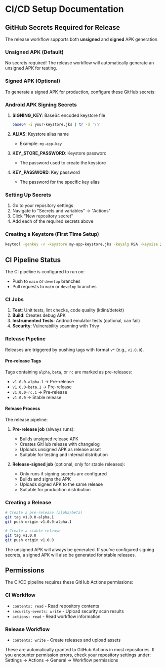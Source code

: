 # CI/CD Setup Documentation

## GitHub Secrets Required for Release

The release workflow supports both **unsigned** and **signed** APK generation.

### Unsigned APK (Default)
No secrets required! The release workflow will automatically generate an unsigned APK for testing.

### Signed APK (Optional)
To generate a signed APK for production, configure these GitHub secrets:

### Android APK Signing Secrets

1. **SIGNING_KEY**: Base64 encoded keystore file
   ```bash
   base64 -i your-keystore.jks | tr -d '\n'
   ```

2. **ALIAS**: Keystore alias name
   - Example: `my-app-key`

3. **KEY_STORE_PASSWORD**: Keystore password
   - The password used to create the keystore

4. **KEY_PASSWORD**: Key password 
   - The password for the specific key alias

### Setting Up Secrets

1. Go to your repository settings
2. Navigate to "Secrets and variables" → "Actions"
3. Click "New repository secret"
4. Add each of the required secrets above

### Creating a Keystore (First Time Setup)

```bash
keytool -genkey -v -keystore my-app-keystore.jks -keyalg RSA -keysize 2048 -validity 10000 -alias my-app-key
```

## CI Pipeline Status

The CI pipeline is configured to run on:
- Push to `main` or `develop` branches
- Pull requests to `main` or `develop` branches

### CI Jobs

1. **Test**: Unit tests, lint checks, code quality (ktlint/detekt)
2. **Build**: Creates debug APK
3. **Instrumented Tests**: Android emulator tests (optional, can fail)
4. **Security**: Vulnerability scanning with Trivy

### Release Pipeline

Releases are triggered by pushing tags with format `v*` (e.g., `v1.0.0`).

#### Pre-release Tags
Tags containing `alpha`, `beta`, or `rc` are marked as pre-releases:
- `v1.0.0-alpha.1` → Pre-release
- `v1.0.0-beta.1` → Pre-release  
- `v1.0.0-rc.1` → Pre-release
- `v1.0.0` → Stable release

#### Release Process

The release pipeline:
1. **Pre-release job** (always runs):
   - Builds unsigned release APK
   - Creates GitHub release with changelog
   - Uploads unsigned APK as release asset
   - Suitable for testing and internal distribution

2. **Release-signed job** (optional, only for stable releases):
   - Only runs if signing secrets are configured
   - Builds and signs the APK
   - Uploads signed APK to the same release
   - Suitable for production distribution

### Creating a Release

```bash
# Create a pre-release (alpha/beta)
git tag v1.0.0-alpha.1
git push origin v1.0.0-alpha.1

# Create a stable release
git tag v1.0.0
git push origin v1.0.0
```

The unsigned APK will always be generated. If you've configured signing secrets,
a signed APK will also be generated for stable releases.

## Permissions

The CI/CD pipeline requires these GitHub Actions permissions:

### CI Workflow
- `contents: read` - Read repository contents
- `security-events: write` - Upload security scan results
- `actions: read` - Read workflow information

### Release Workflow
- `contents: write` - Create releases and upload assets

These are automatically granted to GitHub Actions in most repositories.
If you encounter permission errors, check your repository settings under:
Settings → Actions → General → Workflow permissions